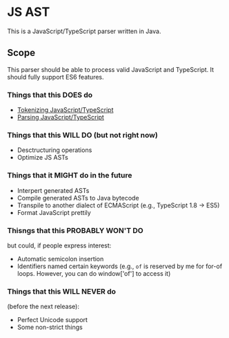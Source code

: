 # JS AST

This is a JavaScript/TypeScript parser written in Java.

## Scope
This parser should be able to process valid JavaScript and TypeScript. It should fully support ES6 features.

### Things that this DOES do
 - [Tokenizing JavaScript/TypeScript](https://github.com/Divisors/js_ast/tree/master/src/com/mindlin/jsast/impl/lexer)
 - [Parsing JavaScript/TypeScript](https://github.com/Divisors/js_ast/tree/master/src/com/mindlin/jsast/impl/parser)

### Things that this WILL DO (but not right now)
 - Desctructuring operations
 - Optimize JS ASTs

### Things that it MIGHT do in the future
  - Interpert generated ASTs
  - Compile generated ASTs to Java bytecode
  - Transpile to another dialect of ECMAScript (e.g., TypeScript 1.8 -> ES5)
  - Format JavaScript prettily
 
### Thisngs that this PROBABLY WON'T DO
but could, if people express interest:
 - Automatic semicolon insertion
 - Identifiers named certain keywords (e.g., `of` is reserved by me for for-of loops. However, you can do window['of']
 to access it)

### Things that this WILL NEVER do
(before the next release):
 - Perfect Unicode support
 - Some non-strict things
